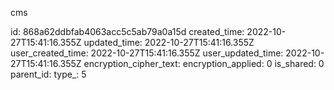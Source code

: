 cms

id: 868a62ddbfab4063acc5c5ab79a0a15d
created_time: 2022-10-27T15:41:16.355Z
updated_time: 2022-10-27T15:41:16.355Z
user_created_time: 2022-10-27T15:41:16.355Z
user_updated_time: 2022-10-27T15:41:16.355Z
encryption_cipher_text: 
encryption_applied: 0
is_shared: 0
parent_id: 
type_: 5